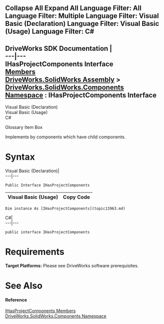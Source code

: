 Collapse All Expand All Language Filter: All  Language Filter: Multiple  Language Filter: Visual Basic (Declaration) Language Filter: Visual Basic (Usage) Language Filter: C#  
---  
DriveWorks SDK Documentation  |   
---|---  
IHasProjectComponents Interface   
[Members](topic13964.md)   
[DriveWorks.SolidWorks Assembly](topic13342.md) > [DriveWorks.SolidWorks.Components Namespace](topic13925.md) : IHasProjectComponents Interface  
---  
  
Visual Basic (Declaration)    
Visual Basic (Usage)    
C# 

Glossary Item Box

Implements by components which have child components. 

# Syntax

Visual Basic (Declaration)|   
---|---  
      
    
    Public Interface IHasProjectComponents   
  
Visual Basic (Usage)| Copy Code  
---|---  
      
    
    Dim instance As [IHasProjectComponents](topic13963.md)  
  
C#|   
---|---  
      
    
    public interface IHasProjectComponents   
  
# Requirements

**Target Platforms:** Please see DriveWorks software prerequisites.

# See Also

#### Reference

[IHasProjectComponents Members](topic13964.md)   
[DriveWorks.SolidWorks.Components Namespace](topic13925.md)



